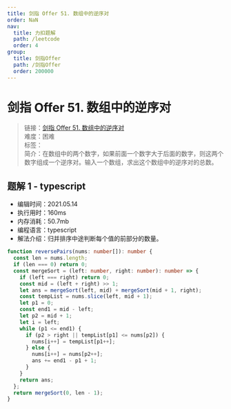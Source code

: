 ```yaml
---
title: 剑指 Offer 51. 数组中的逆序对
order: NaN
nav:
  title: 力扣题解
  path: /leetcode
  order: 4
group:
  title: 剑指Offer
  path: /剑指Offer
  order: 200000
---
```


# 剑指 Offer 51. 数组中的逆序对

> 链接：[剑指 Offer 51. 数组中的逆序对](https://leetcode-cn.com/problems/shu-zu-zhong-de-ni-xu-dui-lcof/)  
> 难度：困难  
> 标签：  
> 简介：在数组中的两个数字，如果前面一个数字大于后面的数字，则这两个数字组成一个逆序对。输入一个数组，求出这个数组中的逆序对的总数。

## 题解 1 - typescript

- 编辑时间：2021.05.14
- 执行用时：160ms
- 内存消耗：50.7mb
- 编程语言：typescript
- 解法介绍：归并排序中途判断每个值的前部分的数量。

```typescript
function reversePairs(nums: number[]): number {
  const len = nums.length;
  if (len === 0) return 0;
  const mergeSort = (left: number, right: number): number => {
    if (left === right) return 0;
    const mid = (left + right) >> 1;
    let ans = mergeSort(left, mid) + mergeSort(mid + 1, right);
    const tempList = nums.slice(left, mid + 1);
    let p1 = 0;
    const end1 = mid - left;
    let p2 = mid + 1;
    let i = left;
    while (p1 <= end1) {
      if (p2 > right || tempList[p1] <= nums[p2]) {
        nums[i++] = tempList[p1++];
      } else {
        nums[i++] = nums[p2++];
        ans += end1 - p1 + 1;
      }
    }
    return ans;
  };
  return mergeSort(0, len - 1);
}
```
